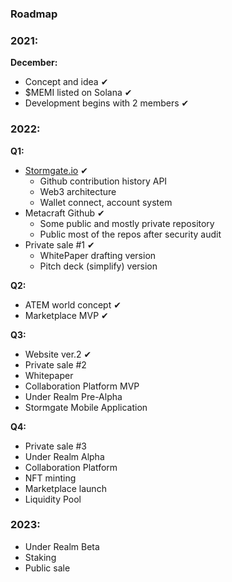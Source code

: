 ### Roadmap 
### **2021:**

**December:** 

- Concept and idea ✔
- $MEMI listed on Solana ✔
- Development begins with 2 members ✔

### **2022:**

**Q1:**

- [Stormgate.io](http://Stormgate.io) ✔
    - Github contribution history API
    - Web3 architecture
    - Wallet connect, account system
- Metacraft Github ✔
    - Some public and mostly private repository
    - Public most of the repos after security audit
- Private sale #1 ✔
    - WhitePaper drafting version
    - Pitch deck (simplify) version

**Q2:**

- ATEM world concept ✔
- Marketplace MVP ✔

**Q3:**

- Website ver.2 ✔
- Private sale #2
- Whitepaper
- Collaboration Platform MVP
- Under Realm Pre-Alpha
- Stormgate Mobile Application

**Q4:**

- Private sale #3
- Under Realm Alpha
- Collaboration Platform
- NFT minting
- Marketplace launch
- Liquidity Pool

### **2023:**

- Under Realm Beta
- Staking
- Public sale
